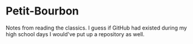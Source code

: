 # Petit-Bourbon
Notes from reading the classics. I guess if GitHub had existed during my
high school days I would've put up a repository as well.


